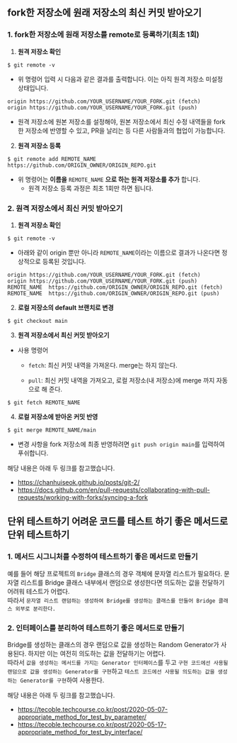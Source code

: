 ## fork한 저장소에 원래 저장소의 최신 커밋 받아오기
### 1. fork한 저장소에 원래 저장소를 remote로 등록하기(최초 1회)
1. __원격 저장소 확인__
```
$ git remote -v
```
* 위 명령어 입력 시 다음과 같은 결과를 출력합니다. 이는 아직 원격 저장소 미설정 상태입니다.
```
origin https://github.com/YOUR_USERNAME/YOUR_FORK.git (fetch)
origin https://github.com/YOUR_USERNAME/YOUR_FORK.git (push)
```
* 원격 저장소에 원본 저장소를 설정해야, 원본 저장소에서 최신 수정 내역들을 fork한 저장소에 반영할 수 있고, PR을 날리는 등 다른 사람들과의 협업이 가능합니다.

2. __원격 저장소 등록__
```
$ git remote add REMOTE_NAME https://github.com/ORIGIN_OWNER/ORIGIN_REPO.git
```
* 위 명령어는 __이름을__ `REMOTE_NAME` __으로 하는 원격 저장소를 추가__ 합니다.
  * 원격 저장소 등록 과정은 최초 1회만 하면 됩니다.
  
### 2. 원격 저장소에서 최신 커밋 받아오기
1. __원격 저장소 확인__
```
$ git remote -v
```
* 아래와 같이 origin 뿐만 아니라 `REMOTE_NAME`이라는 이름으로 결과가 나온다면 정상적으로 등록된 것입니다.
```
origin https://github.com/YOUR_USERNAME/YOUR_FORK.git (fetch)
origin https://github.com/YOUR_USERNAME/YOUR_FORK.git (push)
REMOTE_NAME  https://github.com/ORIGIN_OWNER/ORIGIN_REPO.git (fetch)
REMOTE_NAME  https://github.com/ORIGIN_OWNER/ORIGIN_REPO.git (push)
```

2. __로컬 저장소의 default 브랜치로 변경__
```
$ git checkout main
```

3. __원격 저장소에서 최신 커밋 받아오기__
* 사용 명령어
  * `fetch`: 최신 커밋 내역을 가져온다. merge는 하지 않는다.
  
  * `pull`: 최신 커밋 내역을 가져오고, 로컬 저장소(내 저장소)에 merge 까지 자동으로 해 준다.
```
$ git fetch REMOTE_NAME
```

4. __로컬 저장소에 받아온 커밋 반영__
```
$ git merge REMOTE_NAME/main
```
* 변경 사항을 fork 저장소에 최종 반영하려면 `git push origin main`를 입력하여 푸쉬합니다.

해당 내용은 아래 두 링크를 참고했습니다.
* https://chanhuiseok.github.io/posts/git-2/
* https://docs.github.com/en/pull-requests/collaborating-with-pull-requests/working-with-forks/syncing-a-fork


## 단위 테스트하기 어려운 코드를 테스트 하기 좋은 메서드로 단위 테스트하기
### 1. 메서드 시그니처를 수정하여 테스트하기 좋은 메서드로 만들기
예를 들어 해당 프로젝트의 `Bridge` 클래스의 경우 객체에 문자열 리스트가 필요하다. 문자열 리스트를 Bridge 클래스 내부에서 랜덤으로 생성한다면 의도하는 값을 전달하기 어려워 테스트가 어렵다.<br/>
따라서 `문자열 리스트 랜덤하는 생성하여 Bridge를 생성하는 클래스를 만들어 Bridge 클래스 외부로 분리한다.`

### 2. 인터페이스를 분리하여 테스트하기 좋은 메서드로 만들기
Bridge를 생성하는 클래스의 경우 랜덤으로 값을 생성하는 Random Generator가 사용된다. 하지만 이는 여전히 의도하는 값을 전달하기는 어렵다.<br/>
따라서 `값을 생성하는 메서드를 가지는 Generator 인터페이스`를 두고 `구현 코드에선 사용될 랜덤으로 값을 생성하는 Generator를 구현`하고 `테스트 코드에선 사용될 의도하는 값을 생성하는 Generator를 구현`하여 사용한다.

해당 내용은 아래 두 링크를 참고했습니다.
* https://tecoble.techcourse.co.kr/post/2020-05-07-appropriate_method_for_test_by_parameter/
* https://tecoble.techcourse.co.kr/post/2020-05-17-appropriate_method_for_test_by_interface/